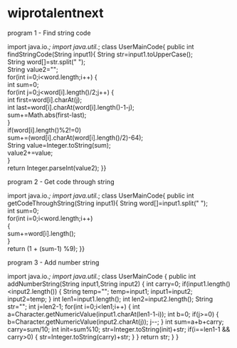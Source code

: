 # wiprotalentnext
program 1 - Find string code

import java.io.*;
import java.util.*;
class UserMainCode{
public int findStringCode(String input1){
String str=input1.toUpperCase();    
String word[]=str.split(" ");    
String value2="";    
for(int i=0;i<word.length;i++)    {     
int sum=0;     
for(int j=0;j<word[i].length()/2;j++)     {      
int first=word[i].charAt(j);      
int last=word[i].charAt(word[i].length()-1-j);       
sum+=Math.abs(first-last);     
}    
 if(word[i].length()%2!=0)     
sum+=(word[i].charAt(word[i].length()/2)-64);          
String value=Integer.toString(sum);         
  value2+=value;   
 }   
 return Integer.parseInt(value2);
 }}

program 2 - Get code through string

import java.io.*;
import java.util.*;
class UserMainCode{
public int getCodeThroughString(String input1){
String word[]=input1.split(" ");  
int sum=0;  
for(int i=0;i<word.length;i++)  
{          
sum+=word[i].length();  
}   
return (1 + (sum-1) %9); 
}}

program 3 - Add number string

import java.io.*;
import java.util.*;
class UserMainCode
{
public int addNumberString(String input1,String input2)
{
int carry=0;
  if(input1.length()<input2.length())
  {
    String temp="";
   temp=input1;
   input1=input2;
   input2=temp;
  }
  int len1=input1.length();
  int len2=input2.length();
  String str="";
  int j=len2-1;
  for(int i=0;i<len1;i++)
  {
   int a=Character.getNumericValue(input1.charAt(len1-1-i));
   int b=0;
   if(j>=0)
   {
    b=Character.getNumericValue(input2.charAt(j));
    j--;
   }
   int sum=a+b+carry;
   carry=sum/10;
   int init=sum%10;
   str=Integer.toString(init)+str;
   if(i==len1-1 && carry>0)
   {
              str=Integer.toString(carry)+str;
    }
  }
  return str;
 }
}
